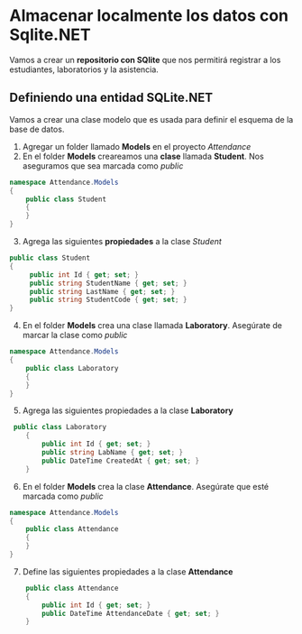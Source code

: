 # Almacenar localmente los datos con Sqlite.NET

Vamos a crear un **repositorio con SQlite** que nos permitirá registrar a los estudiantes, laboratorios y la asistencia.

## Definiendo una entidad SQLite.NET
Vamos a crear una clase modelo que es usada para definir el esquema de la base de datos.

1. Agregar un folder llamado **Models** en el proyecto *Attendance*
2. En el folder **Models** creareamos una **clase** llamada **Student**. Nos aseguramos que sea marcada como *public*

```c#
namespace Attendance.Models
{
    public class Student
    {
    }
}
```

3. Agrega las siguientes **propiedades** a la clase *Student*

```c#
public class Student
{
     public int Id { get; set; }
     public string StudentName { get; set; }
     public string LastName { get; set; }
     public string StudentCode { get; set; }
}
```
4. En el folder **Models** crea una clase llamada **Laboratory**. Asegúrate de marcar la clase como *public*
```c#
namespace Attendance.Models
{
    public class Laboratory
    {
    }
}
```

5. Agrega las siguientes propiedades a la clase **Laboratory**
```c#
 public class Laboratory
    {
        public int Id { get; set; }
        public string LabName { get; set; }
        public DateTime CreatedAt { get; set; }
    }
```
6. En el folder **Models** crea la clase **Attendance**. Asegúrate que esté marcada como *public*

```c#
namespace Attendance.Models
{
    public class Attendance
    {
    }
}
```
7. Define las siguientes propiedades a la clase **Attendance**

```c#
    public class Attendance
    {      
        public int Id { get; set; }
        public DateTime AttendanceDate { get; set; }       
    }
```
